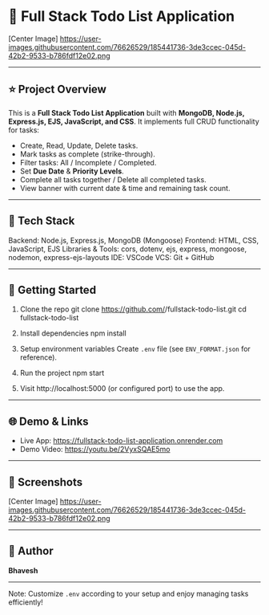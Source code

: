 # 📝 Full Stack Todo List Application

[Center Image]
https://user-images.githubusercontent.com/76626529/185441736-3de3ccec-045d-42b2-9533-b786fdf12e02.png

---

## ⭐ Project Overview
This is a **Full Stack Todo List Application** built with **MongoDB, Node.js, Express.js, EJS, JavaScript, and CSS**.
It implements full CRUD functionality for tasks:

- Create, Read, Update, Delete tasks.
- Mark tasks as complete (strike-through).
- Filter tasks: All / Incomplete / Completed.
- Set **Due Date** & **Priority Levels**.
- Complete all tasks together / Delete all completed tasks.
- View banner with current date & time and remaining task count.

---

## 🔧 Tech Stack

Backend: Node.js, Express.js, MongoDB (Mongoose)
Frontend: HTML, CSS, JavaScript, EJS
Libraries & Tools: cors, dotenv, ejs, express, mongoose, nodemon, express-ejs-layouts
IDE: VSCode
VCS: Git + GitHub

---

## 🚀 Getting Started

1. Clone the repo
   git clone https://github.com/<your-username>/fullstack-todo-list.git
   cd fullstack-todo-list

2. Install dependencies
   npm install

3. Setup environment variables
   Create `.env` file (see `ENV_FORMAT.json` for reference).

4. Run the project
   npm start

5. Visit http://localhost:5000 (or configured port) to use the app.

---

## 🌐 Demo & Links
- Live App: https://fullstack-todo-list-application.onrender.com
- Demo Video: https://youtu.be/2VyxSQAE5mo

---

## 📸 Screenshots
[Center Image]
https://user-images.githubusercontent.com/76626529/185441736-3de3ccec-045d-42b2-9533-b786fdf12e02.png

---

## 📌 Author
**Bhavesh**

---

Note: Customize `.env` according to your setup and enjoy managing tasks efficiently!
